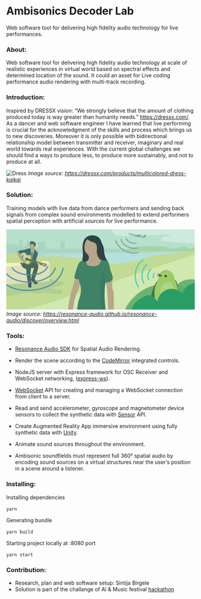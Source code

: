 # Ambisonics Decoder Lab
Web software tool for delivering high fidelity audio technology for live performances.

### About:
Web software tool for delivering high fidelity audio technology at scale of realistic experiences in virtual world based on spectral effects and determined location of the sound. It could an asset for Live coding performance audio rendering with multi-track recording. 

### Introduction:

Inspired by DRESSX vision: “We strongly believe that the amount of clothing produced today is way greater than humanity needs.” https://dressx.com/. As a dancer and web software engineer I have learned that live performing is crucial for the acknowledgment of the skills and process which brings us to new discoveries. Moreover it is only possible with bidirectional relationship model between transmitter and receiver, imaginary and real world towards real experiences. With the current global challenges we should find a ways to produce less, to produce more sustainably, and not to produce at all.

![Dress](https://github.com/sintijab/ambisonics-decoder/blob/feat-setup/1227_1_1080x.png?raw=true)
*Image source: https://dressx.com/products/multicolored-dress-kaikai*

### Solution:
Training models with live data from dance performers and sending back signals from complex sound environments modelled to extend performers spatial perception with artificial sources for live performance.

![Audio tools](https://github.com/sintijab/ambisonics-decoder/blob/feat-setup/preview.png?raw=true)
*Image source: https://resonance-audio.github.io/resonance-audio/discover/overview.html*

### Tools:

- [Resonance Audio SDK](https://resonance-audio.github.io/resonance-audio) for Spatial Audio Rendering.

- Render the scene according to the [CodeMirror](https://codemirror.net/) integrated controls.

- NodeJS server with Express framework for OSC Receiver and WebSocket networking, ([express-ws](https://www.npmjs.com/package/express-ws)).

- [WebSocket](https://developer.mozilla.org/en-US/docs/Web/API/WebSockets_API) API for creating and managing a WebSocket connection from client to a server.

- Read and send accelerometer, gyroscope and magnetometer device sensors to collect the synthetic data with [Sensor](https://developer.mozilla.org/en-US/docs/Web/API/Sensor_APIs) API.

- Create Augmented Reality App immersive environment using fully synthetic data with [Unity](https://unity.com/).

- Animate sound sources throughout the environment.

- Ambisonic soundfields must represent full 360° spatial audio by encoding sound sources on a virtual structures near the user’s position in a scene around a listener.

### Installing:

Installing dependencies
```
yarn
```
Generating bundle
```
yarn build
```
Starting project locally at :8080 port
```
yarn start
```

### Contribution:
- Research, plan and web software setup: Sintija Birgele
- Solution is part of the challange of AI & Music festival [hackathon](https://aimusicfestival.eu/)